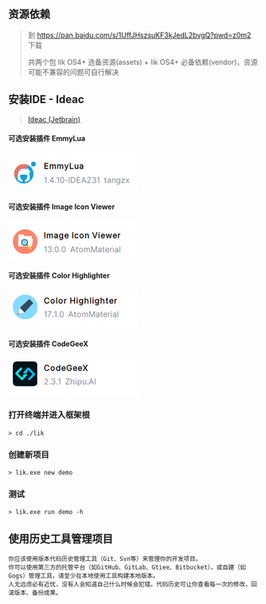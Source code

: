 ## 资源依赖

> 到 <a target="_blank" href="https://pan.baidu.com/s/1UffJHszsuKF3kJedL2bvgQ?pwd=z0m2"> https://pan.baidu.com/s/1UffJHszsuKF3kJedL2bvgQ?pwd=z0m2</a> 下载
>
> 共两个包 lik OS4+ 选备资源(assets) + lik OS4+ 必备依赖(vendor)，资源可能不兼容的问题可自行解决

## 安装IDE - Ideac

> <a target="_blank" href="https://www.jetbrains.com/idea/download/#section=windows">Ideac (Jetbrain)</a>

#### 可选安装插件 EmmyLua

![Emmylua](/docs/images/emmylua.png)

#### 可选安装插件 Image Icon Viewer

![ImageIconViewer](/docs/images/imageIconViewer.png)

#### 可选安装插件 Color Highlighter

![ColorHighlighter](/docs/images/colorHighlighter.png)

#### 可选安装插件 CodeGeeX

![ColorHighlighter](/docs/images/codeGeeX.png)

### 打开终端并进入框架根

```
> cd ./lik
```

### 创建新项目

```
> lik.exe new demo
```

### 测试

```
> lik.exe run demo -h
```

## 使用历史工具管理项目

```text
你应该使用版本代码历史管理工具（Git、Svn等）来管理你的开发项目。
你可以使用第三方的托管平台（如GitHub、GitLab、Gtiee、Bitbucket），或自建（如Gogs）管理工具，请至少在本地使用工具构建本地版本。
人无远虑必有近忧，没有人会知道自己什么时候会犯错。代码历史可让你查看每一次的修改，回滚版本、备份成果。
```